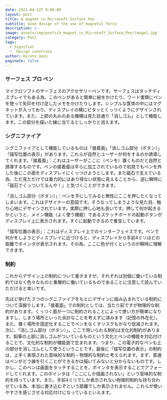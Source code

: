 ```yaml
---
date: 2021-04-22T 9:00:00
layout: post
title: A magnet in Microsoft Surface Pen
subtitle: Good design of the use of magnetic force
description: >-
image: assets/img/posts/A_magnet_in_Microsoft_Surface_Pen/image1.jpg
category: Post
tags: 
  - Signifier
  -  Design constrain
author: Hiroto Uezu
paginate: false
---
```


### サーフェス プロ ペン
マイクロソフトのサーフェスのアクセサリーペンです。サーフェスはタッチディスプレイでもある為、このペンがあると簡単に絵をかけたり、ワード書類にペンを使って矢印を付け足したメモをかけたりします。シンプルな筐体の中にはマグネットが入っており、ディスプレイの横にピタッとくっつくようにデザインされています。また、上部の丸みのある機構は見た目通り「消しゴム」として機能します。この部分を描いた線に当てるとしっかりと消えます。

### シグニファイア
シグニファイアとして機能しているものは「接着面」「消しゴム部分（ボタン）」「描写位置の表示」があります。これらが自然とユーザーが何をするのか誘導してくれます。「接着面」：これはユーザーがここに（ペンを）置くものだと自然と誘導するものです。ペンの接着面は平らに加工されているので初見でもペンを外した後にこの面をディスプレイにくっつけようとします。また磁石で支えている為、ただ見ただけでは重力的にはあり得ない状態に見えることから、逆に瞬時に「磁石でくっついてるんや！」と気づくことができます。

「消しゴム部分（ボタン）」：ペンを手にしてみると無性にここを押したくなってしまいます。これはデザイナーの意図です。そうなってしまうような見た目、触り心地にデザインされています。実際に押し心地も良いです。押して何が起きるかというと、メイン機能（よく使う機能）であるスケッチボードの起動ボタンがディスプレイ上に表示されます。すぐに起動できるので重宝しています。

「描写位置の表示」：これはディスプレイ上でのインターフェイスです。ペンで何かをしようとディスプレイに近づけると、ディスプレイから手前4ミリほどの距離でポインタが表示されます。その為、ここに色が付くというのが瞬時に理解できます。

### 制約
これからデザイン上の制約について書きますが、それぞれは別個に働いている制約ではなく色々なものと重層的に働いているものであることに注意して読んでいただけると幸いです。

先ほど挙げた３つのシグニファイアをもとにデザインに組み込まれている制約について深掘りします。「接着面」での制約としては、当たり前ですが物理的な制約があります。くっつく面が一つに制約されることによって使い方が簡単になりますし、しまう場所といった余計なことを考えずに済みます（記憶の外在化）。また、置く場所を固定化することでペンをなくすリスクもかなり低減されます。次に、「消しゴム部分（ボタン）」。ここで用いられる制約は文化的制約があります。鉛筆の上部に消しゴムがついているものという文化とペンの機能を対応付けることで、文化的な制約が機能面で生まれます。つまり、この電子的なペンも上の部分を消しゴムとして使うということです。最後に「描写位置の表示」の制約は、上手く表現された意味的な制約・物理的な制約と考えられます。まず、普通はペンがどう線を引くことができるかは描いてみないと分からないものです。しかし、このペンは画面をタッチすることを、ポインタを表示することでアフォードしてくれます。このポインタは「ここにしか描画されない」という意味的な制約を持っています。また、手前4ミリでしか表示されない物理的制約も持ち合わせている為、本当に書き込むぞという距離でしか表示されません。これらが使いやすさを感じさせる対応付けになっているといえます。
